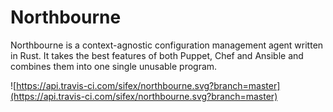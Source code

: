 # Northbourne

Northbourne is a context-agnostic configuration management agent written in Rust. It takes the best features of both Puppet, Chef and Ansible and combines them into one single unusable program.

![https://api.travis-ci.com/sifex/northbourne.svg?branch=master](https://api.travis-ci.com/sifex/northbourne.svg?branch=master)
